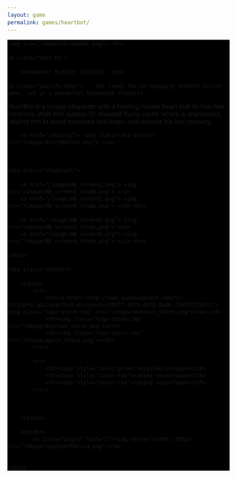 ```yaml
---
layout: game
permalink: games/heartbot/
---
```




<div class="game-content" style="background-image: url(/image/hb_bg.png);">

<div class="game-wrapper" style="background-color: black;"> 

	
      
 	<img src="/image/hb-header.png"> <br>

 	<p class="text-hb">
		
		Steampunk! Puzzle! Stealth!  </p>
		
	<p class="justify-text">	Get ready for an engaging stealth action game, set in a wonderful Steampunk scenario.
HeartBot is a unique character with a beating human heart that let  him feel emotions.
Walk him outside Dr. Kaostell flying castle where is imprisoned, helping him to avoid monsters and traps, and recover his lost memory. </p>

 	

 	

 		<a href="/hbblog/"> <img class="dev-button" src="/image/DiaryButton.png"> </a> 

 	
	
 	<div class="thumbnail">

 		<a href="/image/HB_screen1.png"> <img src="/image/HB_screen1_thumb.png"> </a> 
 		<a href="/image/HB_screen2.png"> <img src="/image/HB_screen2_thumb.png"> </a> <br> 

 		<a href="/image/HB_screen3.png"> <img src="/image/HB_screen3_thumb.png"> </a> 
 		<a href="/image/HB_screen4.png"> <img src="/image/HB_screen4_thumb.png"> </a> <br> 

 	</div>	

 	<div class="stores">

 		<table>
 			<tr>
 				<th><a href="http://www.windowsphone.com/it-it/store/app/heartbot-escape/ba7f057f-5975-43fb-8adb-35e3fff3bb11"><img class="logo-store-img" src="/image/Windows_store.png"></a></th>
 				<th><img class="logo-store-img" src="/image/Android_store.png"></th>
 				<th><img class="logo-store-img" src="/image/Apple_store.png"></th>	
 			</tr>	

 			<tr>
 				<th><span style="color:green">Available</span></th>
 				<th><span style="color:red">coming soon</span></th>
 				<th><span style="color:red">coming soon</span></th>
 			</tr>

 			
 		
 		</table>	

 		<br><br>
 			<a class="pages" href="/"><img style="width: 250px" src="/image/logoSynthetica.png"></a>
 			

 	</div>
 		
</div>  


</div>




